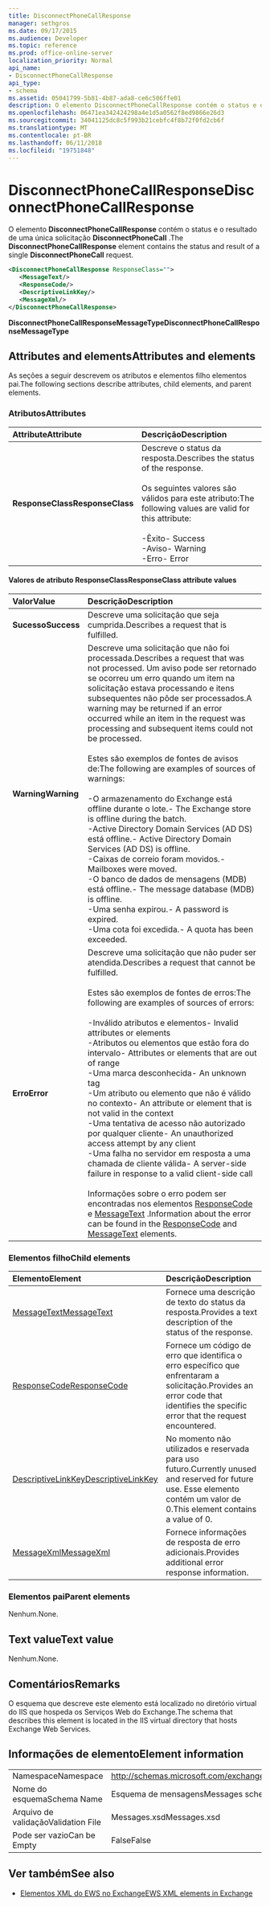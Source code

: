 ```yaml
---
title: DisconnectPhoneCallResponse
manager: sethgros
ms.date: 09/17/2015
ms.audience: Developer
ms.topic: reference
ms.prod: office-online-server
localization_priority: Normal
api_name:
- DisconnectPhoneCallResponse
api_type:
- schema
ms.assetid: 05041799-5b81-4b87-ada8-ce6c506ffe01
description: O elemento DisconnectPhoneCallResponse contém o status e o resultado de uma única solicitação DisconnectPhoneCall.
ms.openlocfilehash: 06471ea342424298a4e1d5a0562f8ed9866e26d3
ms.sourcegitcommit: 34041125dc8c5f993b21cebfc4f8b72f0fd2cb6f
ms.translationtype: MT
ms.contentlocale: pt-BR
ms.lasthandoff: 06/11/2018
ms.locfileid: "19751848"
---
```

# <a name="disconnectphonecallresponse"></a><span data-ttu-id="1dbb2-103">DisconnectPhoneCallResponse</span><span class="sxs-lookup"><span data-stu-id="1dbb2-103">DisconnectPhoneCallResponse</span></span>

<span data-ttu-id="1dbb2-104">O elemento **DisconnectPhoneCallResponse** contém o status e o resultado de uma única solicitação **DisconnectPhoneCall** .</span><span class="sxs-lookup"><span data-stu-id="1dbb2-104">The **DisconnectPhoneCallResponse** element contains the status and result of a single **DisconnectPhoneCall** request.</span></span> 
  
```xml
<DisconnectPhoneCallResponse ResponseClass="">
   <MessageText/>
   <ResponseCode/>
   <DescriptiveLinkKey/>
   <MessageXml/>
</DisconnectPhoneCallResponse>
```

 <span data-ttu-id="1dbb2-105">**DisconnectPhoneCallResponseMessageType**</span><span class="sxs-lookup"><span data-stu-id="1dbb2-105">**DisconnectPhoneCallResponseMessageType**</span></span>
## <a name="attributes-and-elements"></a><span data-ttu-id="1dbb2-106">Attributes and elements</span><span class="sxs-lookup"><span data-stu-id="1dbb2-106">Attributes and elements</span></span>

<span data-ttu-id="1dbb2-107">As seções a seguir descrevem os atributos e elementos filho elementos pai.</span><span class="sxs-lookup"><span data-stu-id="1dbb2-107">The following sections describe attributes, child elements, and parent elements.</span></span>
  
### <a name="attributes"></a><span data-ttu-id="1dbb2-108">Atributos</span><span class="sxs-lookup"><span data-stu-id="1dbb2-108">Attributes</span></span>

|<span data-ttu-id="1dbb2-109">**Attribute**</span><span class="sxs-lookup"><span data-stu-id="1dbb2-109">**Attribute**</span></span>|<span data-ttu-id="1dbb2-110">**Descrição**</span><span class="sxs-lookup"><span data-stu-id="1dbb2-110">**Description**</span></span>|
|:-----|:-----|
|<span data-ttu-id="1dbb2-111">**ResponseClass**</span><span class="sxs-lookup"><span data-stu-id="1dbb2-111">**ResponseClass**</span></span> <br/> | <span data-ttu-id="1dbb2-112">Descreve o status da resposta.</span><span class="sxs-lookup"><span data-stu-id="1dbb2-112">Describes the status of the response.</span></span><br/><br/><span data-ttu-id="1dbb2-113">Os seguintes valores são válidos para este atributo:</span><span class="sxs-lookup"><span data-stu-id="1dbb2-113">The following values are valid for this attribute:</span></span>  <br/><br/><span data-ttu-id="1dbb2-114">-Êxito</span><span class="sxs-lookup"><span data-stu-id="1dbb2-114">-  Success</span></span>  <br/><span data-ttu-id="1dbb2-115">-Aviso</span><span class="sxs-lookup"><span data-stu-id="1dbb2-115">-  Warning</span></span>  <br/><span data-ttu-id="1dbb2-116">-Erro</span><span class="sxs-lookup"><span data-stu-id="1dbb2-116">-  Error</span></span>  <br/> |
   
#### <a name="responseclass-attribute-values"></a><span data-ttu-id="1dbb2-117">Valores de atributo ResponseClass</span><span class="sxs-lookup"><span data-stu-id="1dbb2-117">ResponseClass attribute values</span></span>

|<span data-ttu-id="1dbb2-118">**Valor**</span><span class="sxs-lookup"><span data-stu-id="1dbb2-118">**Value**</span></span>|<span data-ttu-id="1dbb2-119">**Descrição**</span><span class="sxs-lookup"><span data-stu-id="1dbb2-119">**Description**</span></span>|
|:-----|:-----|
|<span data-ttu-id="1dbb2-120">**Sucesso**</span><span class="sxs-lookup"><span data-stu-id="1dbb2-120">**Success**</span></span> <br/> |<span data-ttu-id="1dbb2-121">Descreve uma solicitação que seja cumprida.</span><span class="sxs-lookup"><span data-stu-id="1dbb2-121">Describes a request that is fulfilled.</span></span>  <br/> |
|<span data-ttu-id="1dbb2-122">**Warning**</span><span class="sxs-lookup"><span data-stu-id="1dbb2-122">**Warning**</span></span> <br/> | <span data-ttu-id="1dbb2-123">Descreve uma solicitação que não foi processada.</span><span class="sxs-lookup"><span data-stu-id="1dbb2-123">Describes a request that was not processed.</span></span> <span data-ttu-id="1dbb2-124">Um aviso pode ser retornado se ocorreu um erro quando um item na solicitação estava processando e itens subsequentes não pôde ser processados.</span><span class="sxs-lookup"><span data-stu-id="1dbb2-124">A warning may be returned if an error occurred while an item in the request was processing and subsequent items could not be processed.</span></span><br/><br/><span data-ttu-id="1dbb2-125">Estes são exemplos de fontes de avisos de:</span><span class="sxs-lookup"><span data-stu-id="1dbb2-125">The following are examples of sources of warnings:</span></span><br/><br/><span data-ttu-id="1dbb2-126">-O armazenamento do Exchange está offline durante o lote.</span><span class="sxs-lookup"><span data-stu-id="1dbb2-126">-  The Exchange store is offline during the batch.</span></span>  <br/><span data-ttu-id="1dbb2-127">-Active Directory Domain Services (AD DS) está offline.</span><span class="sxs-lookup"><span data-stu-id="1dbb2-127">-  Active Directory Domain Services (AD DS) is offline.</span></span>  <br/><span data-ttu-id="1dbb2-128">-Caixas de correio foram movidos.</span><span class="sxs-lookup"><span data-stu-id="1dbb2-128">-  Mailboxes were moved.</span></span>  <br/><span data-ttu-id="1dbb2-129">-O banco de dados de mensagens (MDB) está offline.</span><span class="sxs-lookup"><span data-stu-id="1dbb2-129">-  The message database (MDB) is offline.</span></span>  <br/><span data-ttu-id="1dbb2-130">-Uma senha expirou.</span><span class="sxs-lookup"><span data-stu-id="1dbb2-130">-  A password is expired.</span></span>  <br/><span data-ttu-id="1dbb2-131">-Uma cota foi excedida.</span><span class="sxs-lookup"><span data-stu-id="1dbb2-131">-  A quota has been exceeded.</span></span>  <br/> |
|<span data-ttu-id="1dbb2-132">**Erro**</span><span class="sxs-lookup"><span data-stu-id="1dbb2-132">**Error**</span></span> <br/> | <span data-ttu-id="1dbb2-133">Descreve uma solicitação que não puder ser atendida.</span><span class="sxs-lookup"><span data-stu-id="1dbb2-133">Describes a request that cannot be fulfilled.</span></span><br/><br/><span data-ttu-id="1dbb2-134">Estes são exemplos de fontes de erros:</span><span class="sxs-lookup"><span data-stu-id="1dbb2-134">The following are examples of sources of errors:</span></span>  <br/><br/><span data-ttu-id="1dbb2-135">-Inválido atributos e elementos</span><span class="sxs-lookup"><span data-stu-id="1dbb2-135">-  Invalid attributes or elements</span></span>  <br/><span data-ttu-id="1dbb2-136">-Atributos ou elementos que estão fora do intervalo</span><span class="sxs-lookup"><span data-stu-id="1dbb2-136">-  Attributes or elements that are out of range</span></span>  <br/><span data-ttu-id="1dbb2-137">-Uma marca desconhecida</span><span class="sxs-lookup"><span data-stu-id="1dbb2-137">-  An unknown tag</span></span>  <br/><span data-ttu-id="1dbb2-138">-Um atributo ou elemento que não é válido no contexto</span><span class="sxs-lookup"><span data-stu-id="1dbb2-138">-  An attribute or element that is not valid in the context</span></span>  <br/><span data-ttu-id="1dbb2-139">-Uma tentativa de acesso não autorizado por qualquer cliente</span><span class="sxs-lookup"><span data-stu-id="1dbb2-139">-  An unauthorized access attempt by any client</span></span>  <br/><span data-ttu-id="1dbb2-140">-Uma falha no servidor em resposta a uma chamada de cliente válida</span><span class="sxs-lookup"><span data-stu-id="1dbb2-140">-  A server-side failure in response to a valid client-side call</span></span><br/><br/>  <span data-ttu-id="1dbb2-141">Informações sobre o erro podem ser encontradas nos elementos [ResponseCode](responsecode.md) e [MessageText](messagetext.md) .</span><span class="sxs-lookup"><span data-stu-id="1dbb2-141">Information about the error can be found in the [ResponseCode](responsecode.md) and [MessageText](messagetext.md) elements.</span></span>  <br/> |
   
### <a name="child-elements"></a><span data-ttu-id="1dbb2-142">Elementos filho</span><span class="sxs-lookup"><span data-stu-id="1dbb2-142">Child elements</span></span>

|<span data-ttu-id="1dbb2-143">**Elemento**</span><span class="sxs-lookup"><span data-stu-id="1dbb2-143">**Element**</span></span>|<span data-ttu-id="1dbb2-144">**Descrição**</span><span class="sxs-lookup"><span data-stu-id="1dbb2-144">**Description**</span></span>|
|:-----|:-----|
|[<span data-ttu-id="1dbb2-145">MessageText</span><span class="sxs-lookup"><span data-stu-id="1dbb2-145">MessageText</span></span>](messagetext.md) <br/> |<span data-ttu-id="1dbb2-146">Fornece uma descrição de texto do status da resposta.</span><span class="sxs-lookup"><span data-stu-id="1dbb2-146">Provides a text description of the status of the response.</span></span>  <br/> |
|[<span data-ttu-id="1dbb2-147">ResponseCode</span><span class="sxs-lookup"><span data-stu-id="1dbb2-147">ResponseCode</span></span>](responsecode.md) <br/> |<span data-ttu-id="1dbb2-148">Fornece um código de erro que identifica o erro específico que enfrentaram a solicitação.</span><span class="sxs-lookup"><span data-stu-id="1dbb2-148">Provides an error code that identifies the specific error that the request encountered.</span></span>  <br/> |
|[<span data-ttu-id="1dbb2-149">DescriptiveLinkKey</span><span class="sxs-lookup"><span data-stu-id="1dbb2-149">DescriptiveLinkKey</span></span>](descriptivelinkkey.md) <br/> |<span data-ttu-id="1dbb2-150">No momento não utilizados e reservada para uso futuro.</span><span class="sxs-lookup"><span data-stu-id="1dbb2-150">Currently unused and reserved for future use.</span></span> <span data-ttu-id="1dbb2-151">Esse elemento contém um valor de 0.</span><span class="sxs-lookup"><span data-stu-id="1dbb2-151">This element contains a value of 0.</span></span>  <br/> |
|[<span data-ttu-id="1dbb2-152">MessageXml</span><span class="sxs-lookup"><span data-stu-id="1dbb2-152">MessageXml</span></span>](messagexml.md) <br/> |<span data-ttu-id="1dbb2-153">Fornece informações de resposta de erro adicionais.</span><span class="sxs-lookup"><span data-stu-id="1dbb2-153">Provides additional error response information.</span></span>  <br/> |
   
### <a name="parent-elements"></a><span data-ttu-id="1dbb2-154">Elementos pai</span><span class="sxs-lookup"><span data-stu-id="1dbb2-154">Parent elements</span></span>

<span data-ttu-id="1dbb2-155">Nenhum.</span><span class="sxs-lookup"><span data-stu-id="1dbb2-155">None.</span></span>
  
## <a name="text-value"></a><span data-ttu-id="1dbb2-156">Text value</span><span class="sxs-lookup"><span data-stu-id="1dbb2-156">Text value</span></span>

<span data-ttu-id="1dbb2-157">Nenhum.</span><span class="sxs-lookup"><span data-stu-id="1dbb2-157">None.</span></span>
  
## <a name="remarks"></a><span data-ttu-id="1dbb2-158">Comentários</span><span class="sxs-lookup"><span data-stu-id="1dbb2-158">Remarks</span></span>

<span data-ttu-id="1dbb2-159">O esquema que descreve este elemento está localizado no diretório virtual do IIS que hospeda os Serviços Web do Exchange.</span><span class="sxs-lookup"><span data-stu-id="1dbb2-159">The schema that describes this element is located in the IIS virtual directory that hosts Exchange Web Services.</span></span>
  
## <a name="element-information"></a><span data-ttu-id="1dbb2-160">Informações de elemento</span><span class="sxs-lookup"><span data-stu-id="1dbb2-160">Element information</span></span>

|||
|:-----|:-----|
|<span data-ttu-id="1dbb2-161">Namespace</span><span class="sxs-lookup"><span data-stu-id="1dbb2-161">Namespace</span></span>  <br/> |http://schemas.microsoft.com/exchange/services/2006/messages  <br/> |
|<span data-ttu-id="1dbb2-162">Nome do esquema</span><span class="sxs-lookup"><span data-stu-id="1dbb2-162">Schema Name</span></span>  <br/> |<span data-ttu-id="1dbb2-163">Esquema de mensagens</span><span class="sxs-lookup"><span data-stu-id="1dbb2-163">Messages schema</span></span>  <br/> |
|<span data-ttu-id="1dbb2-164">Arquivo de validação</span><span class="sxs-lookup"><span data-stu-id="1dbb2-164">Validation File</span></span>  <br/> |<span data-ttu-id="1dbb2-165">Messages.xsd</span><span class="sxs-lookup"><span data-stu-id="1dbb2-165">Messages.xsd</span></span>  <br/> |
|<span data-ttu-id="1dbb2-166">Pode ser vazio</span><span class="sxs-lookup"><span data-stu-id="1dbb2-166">Can be Empty</span></span>  <br/> |<span data-ttu-id="1dbb2-167">False</span><span class="sxs-lookup"><span data-stu-id="1dbb2-167">False</span></span>  <br/> |
   
## <a name="see-also"></a><span data-ttu-id="1dbb2-168">Ver também</span><span class="sxs-lookup"><span data-stu-id="1dbb2-168">See also</span></span>

- [<span data-ttu-id="1dbb2-169">Elementos XML do EWS no Exchange</span><span class="sxs-lookup"><span data-stu-id="1dbb2-169">EWS XML elements in Exchange</span></span>](ews-xml-elements-in-exchange.md)

